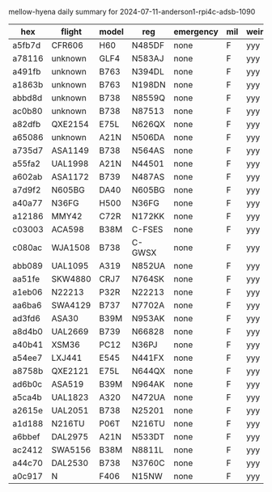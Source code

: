 mellow-hyena daily summary for 2024-07-11-anderson1-rpi4c-adsb-1090

|hex|flight|model|reg|emergency|mil|weirdo|
|--|--|--|--|--|--|--|
|a5fb7d|CFR606|H60|N485DF|none|F|yyy|
|a78116|unknown|GLF4|N583AJ|none|F|yyy|
|a491fb|unknown|B763|N394DL|none|F|yyy|
|a1863b|unknown|B763|N198DN|none|F|yyy|
|abbd8d|unknown|B738|N8559Q|none|F|yyy|
|ac0b80|unknown|B738|N87513|none|F|yyy|
|a82dfb|QXE2154|E75L|N626QX|none|F|yyy|
|a65086|unknown|A21N|N506DA|none|F|yyy|
|a735d7|ASA1149|B738|N564AS|none|F|yyy|
|a55fa2|UAL1998|A21N|N44501|none|F|yyy|
|a602ab|ASA1172|B739|N487AS|none|F|yyy|
|a7d9f2|N605BG|DA40|N605BG|none|F|yyy|
|a40a77|N36FG|H500|N36FG|none|F|yyy|
|a12186|MMY42|C72R|N172KK|none|F|yyy|
|c03003|ACA598|B38M|C-FSES|none|F|yyy|
|c080ac|WJA1508|B738|C-GWSX|none|F|yyy|
|abb089|UAL1095|A319|N852UA|none|F|yyy|
|aa51fe|SKW4880|CRJ7|N764SK|none|F|yyy|
|a1eb06|N22213|P32R|N22213|none|F|yyy|
|aa6ba6|SWA4129|B737|N7702A|none|F|yyy|
|ad3fd6|ASA30|B39M|N953AK|none|F|yyy|
|a8d4b0|UAL2669|B739|N66828|none|F|yyy|
|a40b41|XSM36|PC12|N36PJ|none|F|yyy|
|a54ee7|LXJ441|E545|N441FX|none|F|yyy|
|a8758b|QXE2121|E75L|N644QX|none|F|yyy|
|ad6b0c|ASA519|B39M|N964AK|none|F|yyy|
|a5ca4b|UAL1823|A320|N472UA|none|F|yyy|
|a2615e|UAL2051|B738|N25201|none|F|yyy|
|a1d188|N216TU|P06T|N216TU|none|F|yyy|
|a6bbef|DAL2975|A21N|N533DT|none|F|yyy|
|ac2412|SWA5156|B38M|N8811L|none|F|yyy|
|a44c70|DAL2530|B738|N3760C|none|F|yyy|
|a0c917|N|F406|N15NW|none|F|yyy|
